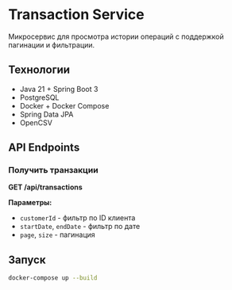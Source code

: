 # Transaction Service

Микросервис для просмотра истории операций с поддержкой пагинации и фильтрации.

## Технологии
- Java 21 + Spring Boot 3
- PostgreSQL
- Docker + Docker Compose
- Spring Data JPA
- OpenCSV

## API Endpoints

### Получить транзакции
**GET /api/transactions**

**Параметры:**
- `customerId` - фильтр по ID клиента
- `startDate`, `endDate` - фильтр по дате
- `page`, `size` - пагинация

## Запуск

```bash
docker-compose up --build
